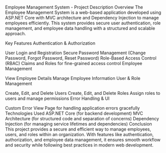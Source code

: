 Employee Management System - Project Description
Overview
The Employee Management System is a web-based application developed using ASP.NET Core with MVC architecture and Dependency Injection to manage employees efficiently. This system provides secure user authentication, role management, and employee data handling with a structured and scalable approach.

Key Features
Authentication & Authorization

User Login and Registration
Secure Password Management (Change Password, Forgot Password, Reset Password)
Role-Based Access Control (RBAC)
Claims and Roles for fine-grained access control
Employee Management

View Employee Details
Manage Employee Information
User & Role Management

Create, Edit, and Delete Users
Create, Edit, and Delete Roles
Assign roles to users and manage permissions
Error Handling & UI

Custom Error View Page for handling application errors gracefully
Technologies Used
ASP.NET Core (for backend development)
MVC Architecture (for structured code and separation of concerns)
Dependency Injection (for managing service lifetimes and dependencies)
Conclusion
This project provides a secure and efficient way to manage employees, users, and roles within an organization. With features like authentication, authorization, and employee data management, it ensures smooth workflow and security while following best practices in modern web development.
